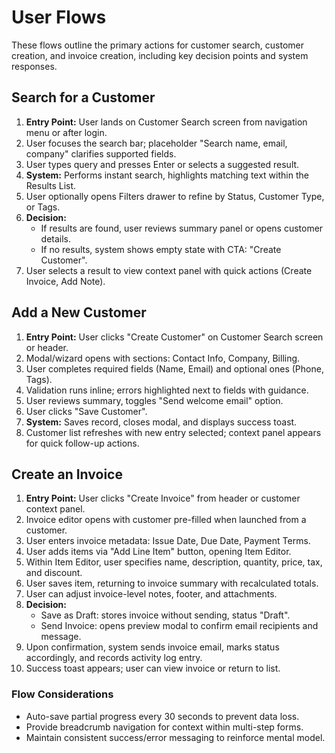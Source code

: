 # User Flows

These flows outline the primary actions for customer search, customer creation, and invoice creation, including key decision points and system responses.

## Search for a Customer
1. **Entry Point:** User lands on Customer Search screen from navigation menu or after login.
2. User focuses the search bar; placeholder "Search name, email, company" clarifies supported fields.
3. User types query and presses Enter or selects a suggested result.
4. **System:** Performs instant search, highlights matching text within the Results List.
5. User optionally opens Filters drawer to refine by Status, Customer Type, or Tags.
6. **Decision:**
   - If results are found, user reviews summary panel or opens customer details.
   - If no results, system shows empty state with CTA: "Create Customer".
7. User selects a result to view context panel with quick actions (Create Invoice, Add Note).

## Add a New Customer
1. **Entry Point:** User clicks "Create Customer" on Customer Search screen or header.
2. Modal/wizard opens with sections: Contact Info, Company, Billing.
3. User completes required fields (Name, Email) and optional ones (Phone, Tags).
4. Validation runs inline; errors highlighted next to fields with guidance.
5. User reviews summary, toggles "Send welcome email" option.
6. User clicks "Save Customer".
7. **System:** Saves record, closes modal, and displays success toast.
8. Customer list refreshes with new entry selected; context panel appears for quick follow-up actions.

## Create an Invoice
1. **Entry Point:** User clicks "Create Invoice" from header or customer context panel.
2. Invoice editor opens with customer pre-filled when launched from a customer.
3. User enters invoice metadata: Issue Date, Due Date, Payment Terms.
4. User adds items via "Add Line Item" button, opening Item Editor.
5. Within Item Editor, user specifies name, description, quantity, price, tax, and discount.
6. User saves item, returning to invoice summary with recalculated totals.
7. User can adjust invoice-level notes, footer, and attachments.
8. **Decision:**
   - Save as Draft: stores invoice without sending, status "Draft".
   - Send Invoice: opens preview modal to confirm email recipients and message.
9. Upon confirmation, system sends invoice email, marks status accordingly, and records activity log entry.
10. Success toast appears; user can view invoice or return to list.

### Flow Considerations
- Auto-save partial progress every 30 seconds to prevent data loss.
- Provide breadcrumb navigation for context within multi-step forms.
- Maintain consistent success/error messaging to reinforce mental model.
